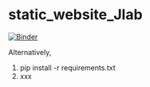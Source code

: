 # static_website_Jlab


[![Binder](https://mybinder.org/badge_logo.svg)](https://mybinder.org/v2/gh/Niloofar-Sh/static_website_Jlab/HEAD)

Alternatively,

1. pip install -r requirements.txt
2. xxx
